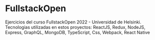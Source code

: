 # FullstackOpen
Ejercicios del curso FullstackOpen 2022 - Universidad de Helsinki.<br/>
Tecnologias utilizadas en estos proyectos: ReactJS, Redux, NodeJS, Express, GraphQL, MongoDB, TypeScript, Css, Webpack, React Native
